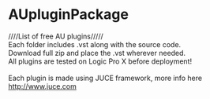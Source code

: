 # AUpluginPackage
////List of free AU plugins/////<br />
Each folder includes .vst along with the source code.<br />
Download full zip and place the .vst wherever needed. <br />
All plugins are tested on Logic Pro X before deployment!<br />
<br />
Each plugin is made using JUCE framework, more info here http://www.juce.com
